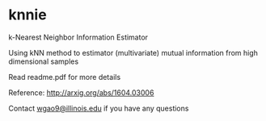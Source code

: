 # knnie
k-Nearest Neighbor Information Estimator

Using kNN method to estimator (multivariate) mutual information from high dimensional samples

Read readme.pdf for more details

Reference: http://arxig.org/abs/1604.03006

Contact wgao9@illinois.edu if you have any questions 

